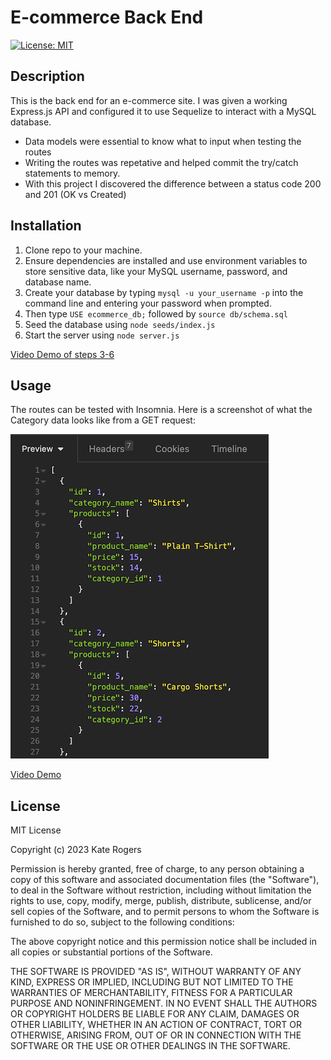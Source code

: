 # E-commerce Back End

[![License: MIT](https://img.shields.io/badge/License-MIT-yellow.svg)](https://opensource.org/licenses/MIT)
<br>
## Description

This is the back end for an e-commerce site. I was given a working Express.js API and configured it to use Sequelize to interact with a MySQL database.

- Data models were essential to know what to input when testing the routes
- Writing the routes was repetative and helped commit the try/catch statements to memory.
- With this project I discovered the difference between a status code 200 and 201 (OK vs Created)

## Installation
1. Clone repo to your machine.
2. Ensure dependencies are installed and use environment variables to store sensitive data, like your MySQL username, password, and database name.
3. Create your database by typing `mysql -u your_username -p` into the command line and entering your password when prompted. 
4. Then type `USE ecommerce_db;` followed by `source db/schema.sql`
5. Seed the database using `node seeds/index.js`
6. Start the server using `node server.js`

[Video Demo of steps 3-6](https://drive.google.com/file/d/1DnQQm0cxpAnkR9T3GYDgjWtIGL4Eolg9/view)

## Usage

The routes can be tested with Insomnia. Here is a screenshot of what the Category data looks like from a GET request:

![Screenshot of Category Data](assets/exampleCategoryData.png)

[Video Demo](https://drive.google.com/file/d/1QB1JQu9jx1CndNipVr6Gkwz0pq3Qs6z9/view)

## License

MIT License

Copyright (c) 2023 Kate Rogers

Permission is hereby granted, free of charge, to any person obtaining a copy
of this software and associated documentation files (the "Software"), to deal
in the Software without restriction, including without limitation the rights
to use, copy, modify, merge, publish, distribute, sublicense, and/or sell
copies of the Software, and to permit persons to whom the Software is
furnished to do so, subject to the following conditions:

The above copyright notice and this permission notice shall be included in all
copies or substantial portions of the Software.

THE SOFTWARE IS PROVIDED "AS IS", WITHOUT WARRANTY OF ANY KIND, EXPRESS OR
IMPLIED, INCLUDING BUT NOT LIMITED TO THE WARRANTIES OF MERCHANTABILITY,
FITNESS FOR A PARTICULAR PURPOSE AND NONINFRINGEMENT. IN NO EVENT SHALL THE
AUTHORS OR COPYRIGHT HOLDERS BE LIABLE FOR ANY CLAIM, DAMAGES OR OTHER
LIABILITY, WHETHER IN AN ACTION OF CONTRACT, TORT OR OTHERWISE, ARISING FROM,
OUT OF OR IN CONNECTION WITH THE SOFTWARE OR THE USE OR OTHER DEALINGS IN THE
SOFTWARE.